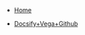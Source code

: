 <!-- _sidebar.md -->

* [Home](/)

* [Docsify+Vega+Github](/docsify_vega_github/README.md ':include')
